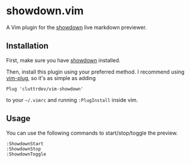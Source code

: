 # showdown.vim

A Vim plugin for the [showdown][github-showdown] live markdown previewer.

## Installation

First, make sure you have [showdown][github-showdown-install] installed.

Then, install this plugin using your preferred method. I recommend using [vim-plug][github-vim-plug],
so it's as simple as adding
```vim
Plug 'cluttrdev/vim-showdown'
```
to your `~/.vimrc` and running `:PlugInstall` inside vim.

## Usage

You can use the following commands to start/stop/toggle the preview.

```vim
:ShowdownStart
:ShowdownStop
:ShowdownToggle
```

[github-showdown]: https://github.com/cluttrdev/showdown
[github-showdown-install]: https://github.com/cluttrdev/showdown#installation
[github-vim-plug]: https://github.com/junegunn/vim-plug
